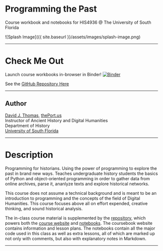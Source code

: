 
# Programming the Past

Course workbook and notebooks for HIS4936 @ The University of South Florida

![Splash Image]({{ site.baseurl }}/assets/images/splash-image.png)

---

# Check Me Out

Launch course workbooks in-browser in Binder! [![Binder](https://mybinder.org/badge_logo.svg)](https://mybinder.org/v2/gh/thePortus/programming-the-past/master)

See the [GitHub Repository Here](https://github.com/thePortus/programming-the-past)

---

## Author

[David J. Thomas](mailto:dave.a.base@gmail.com), [thePort.us](http://thePort.us)<br />
Instructor of Ancient History and Digital Humanities<br />
Department of History<br />
[University of South Florida](https://github.com/usf-portal)

---

# Description

Programming for historians. Using the power of programming to explore the past in brand new ways. Teaches undergraduate history students the basics of Python and object-oriented programming in order to gather data from online  archives, parse it, ananlyze texts and explore historical networks.

This course does not assume a technical background and is meant to be an introduction to programming and the concepts of the field of Digital Humanities. This course focuses above all on effort expended, creative thinking, and sound historical analysis.

The in-class course material is supplemented by the [repository](https://github.com/thePortus/programming-the-past), which powers both the [course website](https://theportus.github.io/programming-the-past) and [notebooks](https://mybinder.org/v2/gh/thePortus/programming-the-past/master). The coursebook website contains information and lesson plans. The notebooks contain all the major code used in this class as well as extra lessons, all of which are marked up not only with comments, but also with explanatory notes in Markdown.

---
